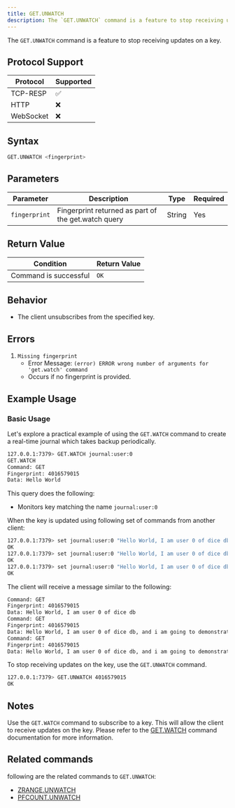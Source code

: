 ```yaml
---
title: GET.UNWATCH
description: The `GET.UNWATCH` command is a feature to stop receiving updates on a key.
---
```


The `GET.UNWATCH` command is a feature to stop receiving updates on a key.

## Protocol Support

| Protocol  | Supported |
| --------- | --------- |
| TCP-RESP  | ✅        |
| HTTP      | ❌        |
| WebSocket | ❌        |

## Syntax

```bash
GET.UNWATCH <fingerprint>
```

## Parameters

| Parameter     | Description                                         | Type   | Required |
| ------------- | --------------------------------------------------- | ------ | -------- |
| `fingerprint` | Fingerprint returned as part of the get.watch query | String | Yes      |

## Return Value

| Condition             | Return Value |
| --------------------- | ------------ |
| Command is successful | `OK`         |

## Behavior

- The client unsubscribes from the specified key.

## Errors

1. `Missing fingerprint`
   - Error Message: `(error) ERROR wrong number of arguments for 'get.watch' command`
   - Occurs if no fingerprint is provided.

## Example Usage

### Basic Usage

Let's explore a practical example of using the `GET.WATCH` command to create a real-time journal which takes backup periodically.

```bash
127.0.0.1:7379> GET.WATCH journal:user:0
GET.WATCH
Command: GET
Fingerprint: 4016579015
Data: Hello World
```

This query does the following:

- Monitors key matching the name `journal:user:0`

When the key is updated using following set of commands from another client:

```bash
127.0.0.1:7379> set journal:user:0 "Hello World, I am user 0 of dice db"
OK
127.0.0.1:7379> set journal:user:0 "Hello World, I am user 0 of dice db, and i am going to demonstrate the use of watch commands"
OK
127.0.0.1:7379> set journal:user:0 "Hello World, I am user 0 of dice db, and i am going to demonstrate the use of watch and unwatch commands."
OK
```

The client will receive a message similar to the following:

```bash
Command: GET
Fingerprint: 4016579015
Data: Hello World, I am user 0 of dice db
Command: GET
Fingerprint: 4016579015
Data: Hello World, I am user 0 of dice db, and i am going to demonstrate the use of watch commands
Command: GET
Fingerprint: 4016579015
Data: Hello World, I am user 0 of dice db, and i am going to demonstrate the use of watch and unwatch commands.
```

To stop receiving updates on the key, use the `GET.UNWATCH` command.

```bash
127.0.0.1:7379> GET.UNWATCH 4016579015
OK
```

## Notes

Use the `GET.WATCH` command to subscribe to a key. This will allow the client to receive updates on the key. Please refer to
the [GET.WATCH](/commands/getwatch) command documentation for more information.

## Related commands

following are the related commands to `GET.UNWATCH`:

- [ZRANGE.UNWATCH](/commands/zrangeunwatch)
- [PFCOUNT.UNWATCH](/commands/pfcountunwatch)
